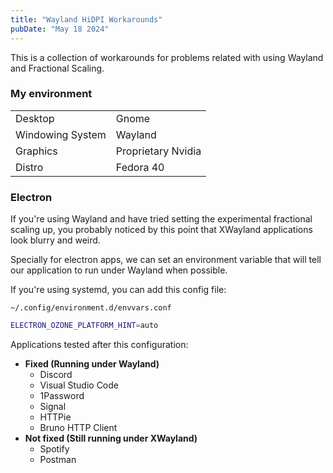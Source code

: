 ```yaml
---
title: "Wayland HiDPI Workarounds"
pubDate: "May 18 2024"
---
```


This is a collection of workarounds for problems related with using Wayland and Fractional Scaling.

### My environment

|                  |                    |
|------------------|--------------------|
| Desktop          | Gnome              |
| Windowing System | Wayland            |
| Graphics         | Proprietary Nvidia |
| Distro           | Fedora 40          |

### Electron

If you're using Wayland and have tried setting the experimental fractional scaling up, you probably noticed by this point
that XWayland applications look blurry and weird.

Specially for electron apps, we can set an environment variable that will tell our application to run under Wayland when
possible.

If you're using systemd, you can add this config file:

`~/.config/environment.d/envvars.conf`
```bash
ELECTRON_OZONE_PLATFORM_HINT=auto
```

Applications tested after this configuration:

- **Fixed (Running under Wayland)**
    - Discord
    - Visual Studio Code
    - 1Password
    - Signal
    - HTTPie
    - Bruno HTTP Client
- **Not fixed (Still running under XWayland)**
    - Spotify
    - Postman

